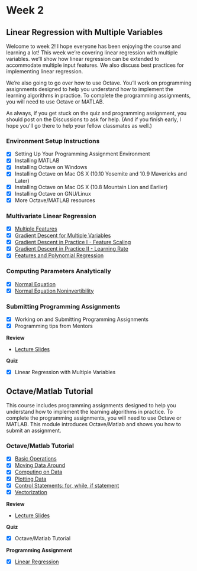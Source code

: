 # Week 2

## Linear Regression with Multiple Variables ##
Welcome to week 2! I hope everyone has been enjoying the course and learning a lot! This week we’re covering linear regression with multiple variables. we’ll show how linear regression can be extended to accommodate multiple input features. We also discuss best practices for implementing linear regression.

We’re also going to go over how to use Octave. You’ll work on programming assignments designed to help you understand how to implement the learning algorithms in practice. To complete the programming assignments, you will need to use Octave or MATLAB.

As always, if you get stuck on the quiz and programming assignment, you should post on the Discussions to ask for help. (And if you finish early, I hope you'll go there to help your fellow classmates as well.)

### Environment Setup Instructions ###
- [x] Setting Up Your Programming Assignment Environment
- [x] Installing MATLAB
- [x] Installing Octave on Windows
- [x] Installing Octave on Mac OS X (10.10 Yosemite and 10.9 Mavericks and Later)
- [x] Installing Octave on Mac OS X (10.8 Mountain Lion and Earlier)
- [x] Installing Octave on GNU/Linux
- [x] More Octave/MATLAB resources

### Multivariate Linear Regression ###
- [x] [Multiple Features](https://www.youtube.com/watch?v=Q4GNLhRtZNc&index=18&list=PLLssT5z_DsK-h9vYZkQkYNWcItqhlRJLN)
- [x] [Gradient Descent for Multiple Variables](https://www.youtube.com/watch?v=pkJjoro-b5c&list=PLLssT5z_DsK-h9vYZkQkYNWcItqhlRJLN&index=19)
- [x] [Gradient Descent in Practice I - Feature Scaling](https://www.youtube.com/watch?v=r5E2X1JdHAU&list=PLLssT5z_DsK-h9vYZkQkYNWcItqhlRJLN&index=20)
- [x] [Gradient Descent in Practice II - Learning Rate](https://www.youtube.com/watch?v=CYlR9oYhYuY&index=21&list=PLLssT5z_DsK-h9vYZkQkYNWcItqhlRJLN)
- [x] [Features and Polynomial Regression](https://www.youtube.com/watch?v=Hwj_9wMXDVo&list=PLLssT5z_DsK-h9vYZkQkYNWcItqhlRJLN&index=22)

### Computing Parameters Analytically ###
- [x] [Normal Equation](https://www.youtube.com/watch?v=B-Ks01zR4HY&list=PLLssT5z_DsK-h9vYZkQkYNWcItqhlRJLN&index=24)
- [x] [Normal Equation Noninvertibility](https://www.youtube.com/watch?v=FZ1qPqVeMSQ)

### Submitting Programming Assignments ###
- [x] Working on and Submitting Programming Assignments
- [x] Programming tips from Mentors

**Review**
- [Lecture Slides](lecture4.pdf)

**Quiz**
- [x] Linear Regression with Multiple Variables

## Octave/Matlab Tutorial ##
This course includes programming assignments designed to help you understand how to implement the learning algorithms in practice. To complete the programming assignments, you will need to use Octave or MATLAB. This module introduces Octave/Matlab and shows you how to submit an assignment.

### Octave/Matlab Tutorial ###
- [x] [Basic Operations](https://www.youtube.com/watch?v=39PyhM0LAow&index=25&list=PLLssT5z_DsK-h9vYZkQkYNWcItqhlRJLN)
- [x] [Moving Data Around](https://www.youtube.com/watch?v=FXLy8D2dnio&list=PLLssT5z_DsK-h9vYZkQkYNWcItqhlRJLN&index=26)
- [x] [Computing on Data](https://www.youtube.com/watch?v=GZqgeFBxOKc)
- [x] [Plotting Data](https://www.youtube.com/watch?v=8ClrEqsvPP0&index=27&list=PLLssT5z_DsK-h9vYZkQkYNWcItqhlRJLN)
- [x] [Control Statements: for, while, if statement](https://www.youtube.com/watch?v=HFtJbRKuwtI&list=PLLssT5z_DsK-h9vYZkQkYNWcItqhlRJLN&index=28)
- [x] [Vectorization](https://www.youtube.com/watch?v=9CIYT72UDHw&index=29&list=PLLssT5z_DsK-h9vYZkQkYNWcItqhlRJLN)

**Review**
- [Lecture Slides](lecture5.pdf)

**Quiz**
- [x] Octave/Matlab Tutorial

**Programming Assignment**
- [x] [Linear Regression](ext1.pdf)
